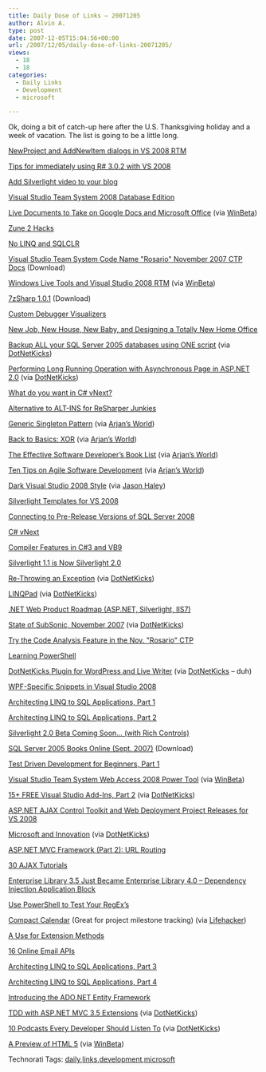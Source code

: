 ```yaml
---
title: Daily Dose of Links – 20071205
author: Alvin A.
type: post
date: 2007-12-05T15:04:56+00:00
url: /2007/12/05/daily-dose-of-links-20071205/
views:
  - 18
  - 18
categories:
  - Daily Links
  - Development
  - microsoft

---
```

Ok, doing a bit of catch-up here after the U.S. Thanksgiving holiday and a week of vacation. The list is going to be a little long.

<a href="http://www.danielmoth.com/Blog/2007/11/newproject-and-addnewitem-dialogs-in-vs.html" target="_blank">NewProject and AddNewItem dialogs in VS 2008 RTM</a>

<a href="http://codebetter.com/blogs/jeffrey.palermo/archive/2007/11/21/tips-for-immediately-using-r-3-0-2-with-vs-2008.aspx" target="_blank">Tips for immediately using R# 3.0.2 with VS 2008</a>

<a href="http://blogs.msdn.com/gduthie/archive/2007/11/21/add-silverlight-video-to-your-blog.aspx" target="_blank">Add Silverlight video to your blog</a>

<a href="http://blogs.msdn.com/gertd/archive/2007/11/21/visual-studio-team-system-2008-database-edition.aspx" target="_blank">Visual Studio Team System 2008 Database Edition</a>

<a href="http://www.labnol.org/internet/office/live-documents-share-office-files-online/1828/" target="_blank">Live Documents to Take on Google Docs and Microsoft Office</a> (via <a href="http://www.winbeta.org/comments.php?shownews=12375" target="_blank">WinBeta</a>)

<a href="http://on10.net/Blogs/sarahintampa/zune-2-hacks/" target="_blank">Zune 2 Hacks</a>

<a href="http://www.geekproject.com/showTopic.aspx?id=85" target="_blank">No LINQ and SQLCLR</a>

<a href="http://www.microsoft.com/downloads/details.aspx?familyid=50c4b0b3-ae27-45fa-8d13-400066e0fcf5&displaylang=en&tm" target="_blank">Visual Studio Team System Code Name "Rosario" November 2007 CTP Docs</a> (Download)

<a href="http://www.liveside.net/blogs/developer/archive/2007/11/23/windows-live-tools-and-visual-studio-2008-rtm.aspx" target="_blank">Windows Live Tools and Visual Studio 2008 RTM</a> (via <a href="http://www.winbeta.org/comments.php?shownews=12407" target="_blank">WinBeta</a>)

<a href="http://www.codeplex.com/7zsharp/Release/ProjectReleases.aspx?ReleaseId=8612" target="_blank">7zSharp 1.0.1</a> (Download)

<a href="http://jeremyjarrell.com/archive/2007/11/24/73.aspx" target="_blank">Custom Debugger Visualizers</a>

<a href="http://www.hanselman.com/blog/NewJobNewHouseNewBabyAndDesigningATotallyNewHomeOffice.aspx" target="_blank">New Job, New House, New Baby, and Designing a Totally New Home Office</a>

<a href="http://www.geekzilla.co.uk/View487F82A5-C96B-4660-A070-F7C8B7FC4431.htm" target="_blank">Backup ALL your SQL Server 2005 databases using ONE script</a> (via <a href="http://www.dotnetkicks.com/other/Backup_ALL_your_SQL_Server_2005_databases_using_a_script" target="_blank">DotNetKicks</a>)

<a href="http://geekswithblogs.net/joycsharp/archive/2007/11/22/117039.aspx" target="_blank">Performing Long Running Operation with Asynchronous Page in ASP.NET 2.0</a> (via <a href="http://www.dotnetkicks.com/aspnet/Performing_Long_Running_Operation_with_Async_Page_in_ASP_NET_2_0" target="_blank">DotNetKicks</a>)

<a href="http://codebetter.com/blogs/jeremy.miller/archive/2007/11/25/what-do-you-want-in-c-vnext.aspx" target="_blank">What do you want in C# vNext?</a>

<a href="http://codebetter.com/blogs/jean-paul_boodhoo/archive/2007/11/25/alternative-to-alt-ins-for-resharper-junkies.aspx" target="_blank">Alternative to ALT-INS for ReSharper Junkies</a>

<a href="http://www.codeproject.com/KB/cs/GenericSingleton.aspx" target="_blank">Generic Singleton Pattern</a> (via <a href="http://arjansworld.blogspot.com/2007/11/linkblog-for-november-25-2007.html" target="_blank">Arjan&#8217;s World</a>)

<a href="http://devlicio.us/blogs/billy_mccafferty/archive/2007/11/24/back-to-basics-xor.aspx" target="_blank">Back to Basics: XOR</a> (via <a href="http://arjansworld.blogspot.com/2007/11/linkblog-for-november-25-2007.html" target="_blank">Arjan&#8217;s World</a>)

<a href="http://www.philosophicalgeek.com/2007/11/21/books/" target="_blank">The Effective Software Developer&#8217;s Book List</a> (via <a href="http://arjansworld.blogspot.com/2007/11/linkblog-for-november-25-2007.html" target="_blank">Arjan&#8217;s World</a>)

<a href="http://www.regdeveloper.co.uk/2007/11/22/ten_agile_tips/" target="_blank">Ten Tips on Agile Software Development</a> (via <a href="http://arjansworld.blogspot.com/2007/11/linkblog-for-november-25-2007.html" target="_blank">Arjan&#8217;s World</a>)

<a href="http://www.agileprogrammer.com/dotnetguy/archive/2006/09/07/19030.aspx" target="_blank">Dark Visual Studio 2008 Style</a> (via <a href="http://jasonhaley.com/blog/archive/2007/11/25/140851.aspx" target="_blank">Jason Haley</a>)

<a href="http://blogs.msdn.com/jaimer/archive/2007/11/26/silverlight-templates-for-vs-2008.aspx" target="_blank">Silverlight Templates for VS 2008</a>

<a href="http://blogs.msdn.com/adonet/archive/2007/11/26/connecting-to-pre-release-versions-of-sql-server-2008.aspx" target="_blank">Connecting to Pre-Release Versions of SQL Server 2008</a>

<a href="http://ayende.com/Blog/archive/2007/11/26/C-vNext.aspx" target="_blank">C# vNext</a>

<a href="http://www.danielmoth.com/Blog/2007/11/compiler-features-in-c3-and-vb9.html" target="_blank">Compiler Features in C#3 and VB9</a>

<a href="http://blogs.msdn.com/tims/archive/2007/11/29/silverlight-1-1-is-now-silverlight-2-0.aspx" target="_blank">Silverlight 1.1 is Now Silverlight 2.0</a>

<a href="http://blog.dotnetclr.com/archive/2007/11/05/Re-throwing-an-exception.aspx" target="_blank">Re-Throwing an Exception</a> (via <a href="http://www.dotnetkicks.com/tipsandtricks/Re_throwing_an_exception_in_NET_the_right_way" target="_blank">DotNetKicks</a>)

<a href="http://www.linqpad.net/" target="_blank">LINQPad</a> (via <a href="http://www.dotnetkicks.com/linq/LINQPad" target="_blank">DotNetKicks</a>)

<a href="http://weblogs.asp.net/scottgu/archive/2007/11/29/net-web-product-roadmap-asp-net-silverlight-iis7.aspx" target="_blank">.NET Web Product Roadmap (ASP.NET, Silverlight, IIS7)</a>

<a href="http://blog.wekeroad.com/2007/11/28/state-of-subsonic-november-2007/" target="_blank">State of SubSonic, November 2007</a> (via <a href="http://www.dotnetkicks.com/opensource/Subsonic_Roadmap" target="_blank">DotNetKicks</a>)

<a href="http://blogs.msdn.com/fxcop/archive/2007/11/28/try-the-code-analysis-rule-sets-feature-in-the-november-rosario-november-2007-ctp.aspx" target="_blank">Try the Code Analysis Feature in the Nov. "Rosario" CTP</a>

<a href="http://blogs.msdn.com/powershell/archive/2007/11/27/learning-powershell.aspx" target="_blank">Learning PowerShell</a>

<a href="http://remy.supertext.ch/2007/11/dotnetkicks-plugin-for-wordpress-and-live-writer/" target="_blank">DotNetKicks Plugin for WordPress and Live Writer</a> (via <a href="http://www.dotnetkicks.com/community/DotNetKicks_Plugin_for_Wordpress_and_Live_Writer" target="_blank">DotNetKicks</a> &#8211; duh)

<a href="http://learnwpf.com/Posts/Post.aspx?postId=9a80d597-4ffc-4712-9c80-acc94708f937" target="_blank">WPF-Specific Snippets in Visual Studio 2008</a>

<a href="http://codebetter.com/blogs/ian_cooper/archive/2007/11/29/architecting-linq-to-sql-applications-part-1.aspx" target="_blank">Architecting LINQ to SQL Applications, Part 1</a>

<a href="http://codebetter.com/blogs/ian_cooper/archive/2007/11/29/architecting-linq-to-sql-applications-part-2.aspx" target="_blank">Architecting LINQ to SQL Applications, Part 2</a>

<a href="http://blogs.msdn.com/kathykam/archive/2007/11/29/silverlight-2-0-release.aspx" target="_blank">Silverlight 2.0 Beta Coming Soon&#8230; (with Rich Controls)</a>

<a href="http://www.microsoft.com/downloads/details.aspx?familyid=be6a2c5d-00df-4220-b133-29c1e0b6585f&displaylang=en&tm" target="_blank">SQL Server 2005 Books Online (Sept. 2007)</a> (Download)

<a href="http://www.dotnetkicks.com/unittesting/TDD_Test_Driven_Development_for_Beginners_pt1" target="_blank">Test Driven Development for Beginners, Part 1</a>

<a href="http://www.microsoft.com/downloads/details.aspx?FamilyID=c568fba9-3a62-4781-83c6-fdfe79750207&DisplayLang=en" target="_blank">Visual Studio Team System Web Access 2008 Power Tool</a> (via <a href="http://www.winbeta.org/comments.php?shownews=12591" target="_blank">WinBeta</a>)

<a href="http://www.carlj.ca/2007/11/28/15-free-visual-studio-add-ins-part-2/" target="_blank">15+ FREE Visual Studio Add-Ins, Part 2</a> (via <a href="http://www.dotnetkicks.com/visualstudio/15_FREE_Visual_Studio_Add_ins_Part_2" target="_blank">DotNetKicks</a>)

<a href="http://weblogs.asp.net/scottgu/archive/2007/12/01/asp-net-ajax-control-toolkit-and-web-deployment-project-releases-for-vs-2008.aspx" target="_blank">ASP.NET AJAX Control Toolkit and Web Deployment Project Releases for VS 2008</a>

<a href="http://codeeleven.blogspot.com/2007/11/microsoft-and-innovation.html" target="_blank">Microsoft and Innovation</a> (via <a href="http://www.dotnetkicks.com/other/Microsoft_and_Innovation" target="_blank">DotNetKicks</a>)

<a href="http://weblogs.asp.net/scottgu/archive/2007/12/03/asp-net-mvc-framework-part-2-url-routing.aspx" target="_blank">ASP.NET MVC Framework (Part 2): URL Routing</a>

<a href="http://www.plentyofcode.com/2007/12/30-ajax-tutorials_02.html" target="_blank">30 AJAX Tutorials</a>

<a href="http://codebetter.com/blogs/david.hayden/archive/2007/12/04/enterprise-library-3-5-just-became-enterprise-library-4-0-dependency-injection-application-block.aspx" target="_blank">Enterprise Library 3.5 Just Became Enterprise Library 4.0 &#8211; Dependency Injection Application Block</a>

<a href="http://www.thejoyofcode.com/Powershell_to_test_your_Regexes.aspx" target="_blank">Use PowerShell to Test Your RegEx&#8217;s</a>

<a href="http://davidseah.com/blog/compact-calendar/" target="_blank">Compact Calendar</a> (Great for project milestone tracking) (via <a href="http://lifehacker.com/software/featured-download/the-2008-compact-calendar-now-available-329496.php" target="_blank">Lifehacker</a>)

<a href="http://codebetter.com/blogs/gregyoung/archive/2007/12/05/a-use-for-extension-methods.aspx" target="_blank">A Use for Extension Methods</a>

<a href="http://blog.programmableweb.com/2007/12/05/16-online-email-apis/" target="_blank">16 Online Email APIs</a>

<a href="http://codebetter.com/blogs/ian_cooper/archive/2007/11/29/architecting-linq-to-sql-applications-part-3.aspx" target="_blank">Architecting LINQ to SQL Applications, Part 3</a>

<a href="http://codebetter.com/blogs/ian_cooper/archive/2007/11/29/architecting-linq-to-sql-applications-part-4.aspx" target="_blank">Architecting LINQ to SQL Applications, Part 4</a>

<a href="http://www.devx.com/codemag/Article/36133?trk=DXRSS_DOTNET" target="_blank">Introducing the ADO.NET Entity Framework</a>

<a href="http://chadmyers.com/Blog/archive/2007/11/27/tdd-with-asp.net-mvc-3.5-extensions.aspx" target="_blank">TDD with ASP.NET MVC 3.5 Extensions</a> (via <a href="http://www.dotnetkicks.com/aspnet/TDD_with_ASP_NET_MVC_3_5_Extensions" target="_blank">DotNetKicks</a>)

<a href="http://randypatterson.com/2007/12/05/10PodcastsEveryDeveloperShouldListenTo.aspx" target="_blank">10 Podcasts Every Developer Should Listen To</a> (via <a href="http://www.dotnetkicks.com/architecture/10_Podcasts_Every_Developer_Should_Listen_To" target="_blank">DotNetKicks</a>)

<a href="http://www.alistapart.com/articles/previewofhtml5" target="_blank">A Preview of HTML 5</a> (via <a href="http://www.winbeta.org/comments.php?shownews=12684" target="_blank">WinBeta</a>)

<div class="wlWriterSmartContent" id="scid:C16BAC14-9A3D-4c50-9394-FBFEF7A93539:06f6193d-1b9c-4022-a2bd-03e69f4158ba" style="padding-right: 0px; display: inline; padding-left: 0px; padding-bottom: 0px; margin: 0px; padding-top: 0px">
  <!--dotnetkickit-->
</div>

<div class="wlWriterSmartContent" id="scid:0767317B-992E-4b12-91E0-4F059A8CECA8:63e374f9-247f-426a-ac68-3d9076adcead" style="padding-right: 0px; display: inline; padding-left: 0px; padding-bottom: 0px; margin: 0px; padding-top: 0px">
  Technorati Tags: <a href="http://technorati.com/tags/daily" rel="tag">daily</a>,<a href="http://technorati.com/tags/links" rel="tag">links</a>,<a href="http://technorati.com/tags/development" rel="tag">development</a>,<a href="http://technorati.com/tags/microsoft" rel="tag">microsoft</a>
</div>